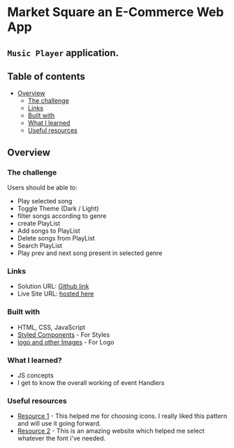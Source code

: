 # **Market Square an E-Commerce Web App**

## `Music Player` application.

## Table of contents

- [Overview](#overview)
  - [The challenge](#the-challenge)
  - [Links](#links)
  - [Built with](#built-with)
  - [What I learned](#what-i-learned)
  - [Useful resources](#useful-resources)

## Overview

### The challenge

Users should be able to:

- Play selected song
- Toggle Theme (Dark / Light)
- filter songs according to genre
- create PlayList
- Add songs to PlayList
- Delete songs from PlayList
- Search PlayList
- Play prev and next song present in selected genre

### Links

- Solution URL: [Github link](https://github.com/Rataash99/Music_Player_JS)
- Live Site URL: [hosted here](https://shiny-pony-c6c7f4.netlify.app/)

### Built with

- HTML, CSS, JavaScript
- [Styled Components](https://fontawesome.com) - For Styles
- [logo and other Images](https://logo.com/) - For Logo

### What I learned?

- JS concepts
- I get to know the overall working of event Handlers

### Useful resources

- [Resource 1](https://www.fontawesome.com) - This helped me for choosing icons. I really liked this pattern and will use it going forward.
- [Resource 2](https://fonts.google.com) - This is an amazing website which helped me select whatever the font i've needed.
